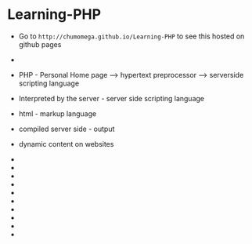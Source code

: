 # Learning-PHP

* Go to `http://chumomega.github.io/Learning-PHP` to see this hosted on github pages
* 
* PHP - Personal Home page --> hypertext preprocessor --> serverside scripting language
* Interpreted by the server - server side scripting language
* html - markup language
* compiled server side - output 
* dynamic content on websites
*
*
*
*
*

*
*
*
*
*


